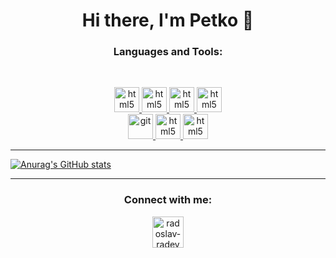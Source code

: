 <h1 align="center">Hi there, I'm Petko 👋</h1> 

<!-- LANGUAGE_AND_TOOLS-LIST:START -->
<h3 align="center">Languages and Tools:</h3>
<br>
<p align="center">
        <a href="https://learn.microsoft.com/en-us/dotnet/csharp/" target="_blank">
            <img src="https://icongr.am/devicon/csharp-plain.svg?size=128&color=currentColor"
                alt="html5" width="40" height="40" />
        </a>
        <a href="https://learn.microsoft.com/en-us/sql/?view=sql-server-ver16" target="_blank">
            <img src="https://cdn-icons-png.flaticon.com/512/4248/4248443.png"
                alt="html5" width="40" height="40" />
        </a>
        <a href="https://docs.oracle.com/en/java/" target="_blank">
            <img src="https://cdn.jsdelivr.net/gh/devicons/devicon/icons/java/java-original.svg"
                alt="html5" width="40" height="40" />
        </a>
        <a href="https://docs.docker.com/" target="_blank">
            <img src="https://cdn.jsdelivr.net/gh/devicons/devicon/icons/docker/docker-original-wordmark.svg"
                alt="html5" width="40" height="40" />
        </a>
        <br />
        <a href="https://git-scm.com/" target="_blank">
            <img src="https://www.vectorlogo.zone/logos/git-scm/git-scm-icon.svg" alt="git" width="40" height="40" />
        </a>
        <a href="https://docs.spring.io/spring-framework/docs/current/reference/html/" target="_blank">
            <img src="https://cdn.jsdelivr.net/gh/devicons/devicon/icons/spring/spring-original.svg" 
            alt="html5" width="40" height="40"/>
        </a>
        <a href="https://kubernetes.io/docs/home/" target="_blank">
            <img src="https://cdn.jsdelivr.net/gh/devicons/devicon/icons/kubernetes/kubernetes-plain-wordmark.svg" 
            alt="html5" width="40" height="40"/>
        </a>
</p>
<!-- LANGUAGE_AND_TOOLS-LIST:END -->
  
<hr />


<!-- GITHUB-STATS-POST-LIST:START -->
[![Anurag's GitHub stats](https://github-readme-stats.vercel.app/api?username=PetkoLuyts)](https://github.com/anuraghazra/github-readme-stats)
<!-- GITHUB-STATS-POST-LIST:END -->

<hr />

<!-- CONNECT-WITH-ME-POST-LIST:START -->
<h3 align="center">Connect with me:</h3>
<p align="center">
  <a href="https://www.linkedin.com/in/petko-lyutskanov-a3723b231/" target="blank"><img align="center" src="https://img.icons8.com/color/344/linkedin-circled--v1.png" alt="radoslav-radev" color="white" height="50" width="50" /></a>
</p>
<!-- CONNECT-WITH-ME-POST-LIST:END -->
